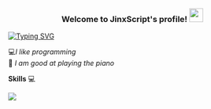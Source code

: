 <h3 align="center">
  Welcome to JinxScript's profile!
  <img src="https://media.giphy.com/media/hvRJCLFzcasrR4ia7z/giphy.gif" width="28">
</h3>



[![Typing SVG](https://readme-typing-svg.herokuapp.com?size=25&duration=5048&color=1DB1F7&lines=Hi+%F0%9F%96%90+I+am+JinxScript+)](https://git.io/typing-svg)


💻*I like programming* </br>
🎹 *I am good at playing the piano*

**Skills** 💻					

<img src="https://skillicons.dev/icons?i=git,js,figma,react,java,cpp"/>



